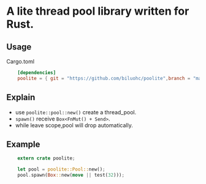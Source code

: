 # A lite thread pool library written for Rust. 

## Usage
Cargo.toml

```toml
    [dependencies]  
    poolite = { git = "https://github.com/biluohc/poolite",branch = "master", version = "0.1.3" }
```

## Explain 
* use `poolite::pool::new()` create a thread_pool.  
* `spawn()` receive `Box<FnMut() + Send>`.  
* while leave scope,pool will drop automatically.  

## Example  
```Rust
    extern crate poolite;  

    let pool = poolite::Pool::new();  
    pool.spawn(Box::new(move || test(32)));
```
